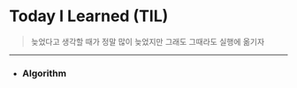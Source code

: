 # Today I Learned (TIL)
>늦었다고 생각할 때가 정말 많이 늦었지만 그래도 그때라도 실행에 옮기자

----------------------------------------------------------------------------------------------------------------------

* ### Algorithm
